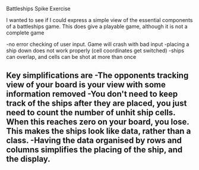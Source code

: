 Battleships Spike Exercise

I wanted to see if I could express a simple view of the essential components of a battleships game. This does give a playable game, although it is not a complete game

-no error checking of user input. Game will crash with bad input
-placing a ship down does not work properly (cell coordinates get switched)
-ships can overlap, and cells can be shot at more than once

Key simplifications are
-The opponents tracking view of your board is your view with some information removed
-You don't need to keep track of the ships after they are placed, you just need to count the number of unhit ship cells. When this reaches zero on your board, you lose. This makes the ships look like data, rather than a class.
-Having the data organised by rows and columns simplifies the placing of the ship, and the display.
-
